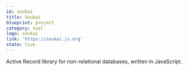 ```yaml
---
id: soukai
title: Soukai
blueprint: project
category: tool
logo: soukai
link: 'https://soukai.js.org'
state: live
---
```


Active Record library for non-relational databases, written in JavaScript.
